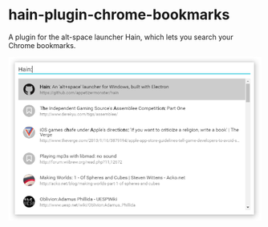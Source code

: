 # hain-plugin-chrome-bookmarks

A plugin for the alt-space launcher Hain, which lets you search your Chrome bookmarks.

![Screenshot](./demo.png)

